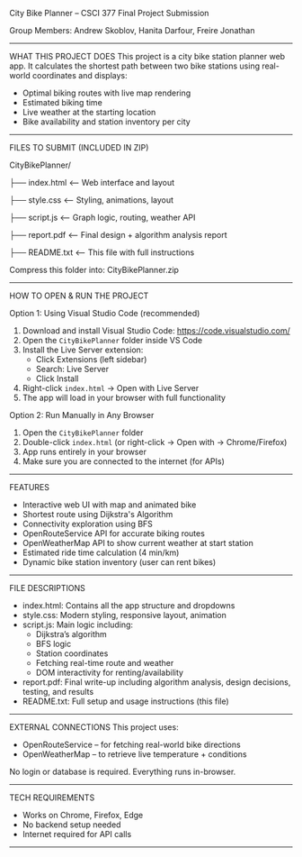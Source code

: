 City Bike Planner – CSCI 377 Final Project Submission

Group Members: Andrew Skoblov, Hanita Darfour, Freire Jonathan

---

WHAT THIS PROJECT DOES
This project is a city bike station planner web app. It calculates the shortest path between two bike stations using real-world coordinates and displays:
- Optimal biking routes with live map rendering
- Estimated biking time
- Live weather at the starting location
- Bike availability and station inventory per city

---

FILES TO SUBMIT (INCLUDED IN ZIP)

CityBikePlanner/

├── index.html         <-- Web interface and layout

├── style.css          <-- Styling, animations, layout

├── script.js          <-- Graph logic, routing, weather API

├── report.pdf         <-- Final design + algorithm analysis report

├── README.txt         <-- This file with full instructions

Compress this folder into:
CityBikePlanner.zip

---

HOW TO OPEN & RUN THE PROJECT

Option 1: Using Visual Studio Code (recommended)
1. Download and install Visual Studio Code: https://code.visualstudio.com/
2. Open the `CityBikePlanner` folder inside VS Code
3. Install the Live Server extension:
   - Click Extensions (left sidebar)
   - Search: Live Server
   - Click Install
4. Right-click `index.html` → Open with Live Server
5. The app will load in your browser with full functionality

Option 2: Run Manually in Any Browser
1. Open the `CityBikePlanner` folder
2. Double-click `index.html` (or right-click → Open with → Chrome/Firefox)
3. App runs entirely in your browser
4. Make sure you are connected to the internet (for APIs)

---

FEATURES
- Interactive web UI with map and animated bike
- Shortest route using Dijkstra's Algorithm
- Connectivity exploration using BFS
- OpenRouteService API for accurate biking routes
- OpenWeatherMap API to show current weather at start station
- Estimated ride time calculation (4 min/km)
- Dynamic bike station inventory (user can rent bikes)

---

FILE DESCRIPTIONS
- index.html: Contains all the app structure and dropdowns
- style.css: Modern styling, responsive layout, animation
- script.js: Main logic including:
  - Dijkstra’s algorithm
  - BFS logic
  - Station coordinates
  - Fetching real-time route and weather
  - DOM interactivity for renting/availability
- report.pdf: Final write-up including algorithm analysis, design decisions, testing, and results
- README.txt: Full setup and usage instructions (this file)

---

EXTERNAL CONNECTIONS
This project uses:
- OpenRouteService – for fetching real-world bike directions
- OpenWeatherMap – to retrieve live temperature + conditions

No login or database is required. Everything runs in-browser.

---

TECH REQUIREMENTS
- Works on Chrome, Firefox, Edge
- No backend setup needed
- Internet required for API calls

---
